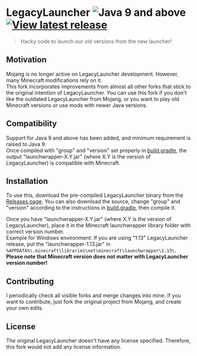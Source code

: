 # LegacyLauncher ![Java 9 and above](https://img.shields.io/badge/Java%20compatibility-9%20and%20above-f80000.svg?longCache=true&style=flat-square) [![View latest release](https://img.shields.io/badge/version-latest-36b030.svg?longCache=true&style=flat-square)](https://github.com/LightWayUp/LegacyLauncher/releases/latest)

> Hacky code to launch our old versions from the new launcher!

## Motivation
Mojang is no longer active on LegacyLauncher development. However, many Minecraft modifications rely on it.  
This fork incorporates improvements from almost all other forks that stick to the original intention of LegacyLauncher. You can use this fork if you don't like the outdated LegacyLauncher from Mojang, or you want to play old Minecraft versions or use mods with newer Java versions.

## Compatibility
Support for Java 9 and above has been added, and minimum requirement is raised to Java 9.  
Once compiled with "group" and "version" set properly in [build.gradle](/build.gradle), the output "launchwrapper-X.Y.jar" (where X.Y is the version of LegacyLauncher) is compatible with Minecraft.

## Installation
To use this, download the pre-compiled LegacyLauncher binary from the [Releases page](https://github.com/LightWayUp/LegacyLauncher/releases/latest). You can also download the source, change "group" and "version" according to the instructions in [build.gradle](/build.gradle), then compile it.

Once you have "launchwrapper-X.Y.jar" (where X.Y is the version of LegacyLauncher), place it in the Minecraft launchwrapper library folder with correct version number.  
Example for Windows environment: If you are using "1.13" LegacyLauncher release, put the "launchwrapper-1.13.jar" in `%APPDATA%\.minecraft\libraries\net\minecraft\launchwrapper\1.13\`.  
**Please note that Minecraft version does not matter with LegacyLauncher version number!**

## Contributing
I periodically check all visible forks and merge changes into mine. If you want to contribute, just fork the original project from Mojang, and create your own edits.

## License
The original LegacyLauncher doesn't have any license specified. Therefore, this fork would not add any license information.
